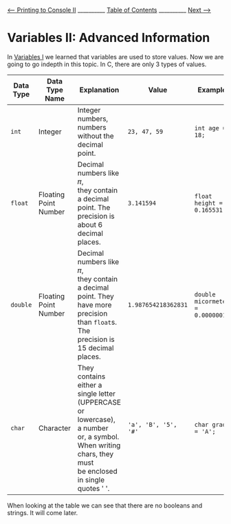 
[⟵ Printing to Console II](Printing_II.md) __________ [Table of Contents](README.mb) __________ [Next ⟶](next.md)

# Variables II: Advanced Information

In [Variables I](Variables_I.md) we learned that variables are used to store values. Now
 we are going to go indepth in this topic. In C, there are only 3 types of values.

| Data Type | Data Type Name | Explanation | Value | Example |
| --------- | -------------- | ----------- | ----- | ------- |
| `int` | Integer |Integer numbers, numbers without the <br>decimal point. | `23, 47, 59` | `int age = 18;` |
| `float` | Floating Point Number | Decimal numbers like 𝜋,<br> they contain a decimal point. The precision is about 6 decimal places. | `3.141594` | `float height = 0.165531;` |
| `double` | Floating Point Number | Decimal numbers like 𝜋,<br> they contain a decimal point. They <br>have more precision than `float`s.<br> The precision is 15 decimal places. | `1.987654218362831` | `double micormeter = 0.0000001;` |
| `char` | Character | They contains either a single letter <br>(UPPERCASE or lowercase), a number<br> or, a symbol.<br> When writing chars, they must <br>be enclosed in single quotes ' '. | `'a', 'B', '5', '#'` | `char grade = 'A';` |

When looking at the table we can see that there are no booleans and strings. It will come later.



